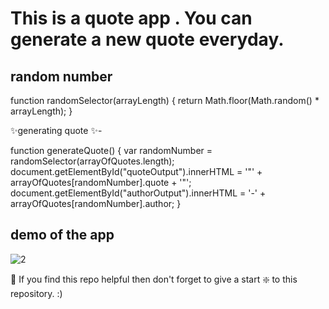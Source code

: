 # This is a quote app . You can generate a new quote everyday.

## random number

function randomSelector(arrayLength) { return Math.floor(Math.random() * arrayLength); }


 ✨generating quote ✨-

function generateQuote()
{ 
var randomNumber = randomSelector(arrayOfQuotes.length);
document.getElementById("quoteOutput").innerHTML = '"' + arrayOfQuotes[randomNumber].quote + '"'; 
document.getElementById("authorOutput").innerHTML = '-' + arrayOfQuotes[randomNumber].author; 
}


## demo of the app

![2](https://user-images.githubusercontent.com/68159874/128416821-4029be04-0ee2-4365-8bf8-b57e6c8d6791.png)

🙏 If you find this repo helpful then don't forget to give a start ❇️ to this repository. :)
